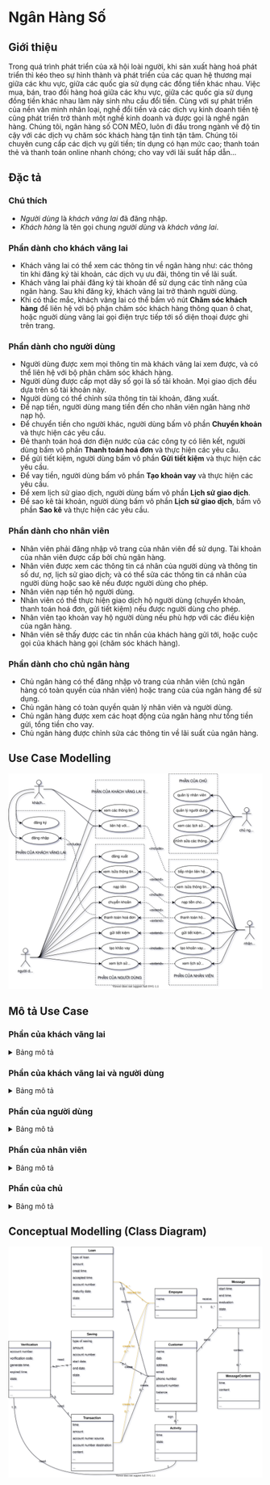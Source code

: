 # Ngân Hàng Số

## Giới thiệu

Trong quá trình phát triển của xã hội loài người, khi sản xuất hàng hoá phát triển thì kéo theo sự hình thành và phát triển của các quan hệ thương mại giữa các khu vực, giữa các quốc gia sử dụng các đồng tiền khác nhau. Việc mua, bán, trao đổi hàng hoá giữa các khu vực, giữa các quốc gia sử dụng đồng tiền khác nhau làm nảy sinh nhu cầu đổi tiền. Cùng với sự phát triển của nền văn minh nhân loại, nghề đổi tiền và các dịch vụ kinh doanh tiền tệ cũng phát triển trở thành một nghề kinh doanh và được gọi là nghề ngân hàng. Chúng tôi, ngân hàng số CON MÈO, luôn đi đầu trong ngành về độ tin cậy với các dịch vụ chăm sóc khách hàng tận tình tận tâm. Chúng tôi chuyên cung cấp các dịch vụ gửi tiền; tín dụng có hạn mức cao; thanh toán thẻ và thanh toán online nhanh chóng; cho vay với lãi suất hấp dẫn…

## Đặc tả

### Chú thích

- *Người dùng* là *khách vãng lai* đã đăng nhập.
- *Khách hàng* là tên gọi chung *người dùng* và *khách vãng lai*.

### Phần dành cho khách vãng lai

- Khách vãng lai có thể xem các thông tin về ngân hàng như: các thông tin khi đăng ký tài khoản, các dịch vụ ưu đãi, thông tin về lãi suất.
- Khách vãng lai phải đăng ký tài khoản để sử dụng các tính năng của ngân hàng. Sau khi đăng ký, khách vãng lai trở thành người dùng.
- Khi có thắc mắc, khách vãng lai có thể bấm vô nút **Chăm sóc khách hàng** để liên hệ với bộ phận chăm sóc khách hàng thông quan ô chat, hoặc nguời dùng vãng lai gọi điện trực tiếp tới số diện thoại được ghi trên trang.

### Phần dành cho người dùng

- Người dùng được xem mọi thông tin mà khách vãng lai xem được, và có thể liên hệ với bộ phân chăm sóc khách hàng.
- Người dùng được cấp mọt dãy số gọi là số tài khoản. Mọi giao dịch đều dựa trên số tài khoản này.
- Người dùng có thể chỉnh sửa thông tin tài khoản, đăng xuất.
- Để nạp tiền, người dùng mang tiền đến cho nhân viên ngân hàng nhờ nạp hộ.
- Để chuyển tiền cho người khác, người dùng bấm vô phần **Chuyển khoản** và thực hiện các yêu cầu.
- Đẻ thanh toán hoá dơn điện nước của các công ty có liên kết, người dùng bấm vô phần **Thanh toán hoá đơn** và thực hiện các yêu cầu.
- Để gửi tiết kiệm, người dùng bấm vô phần **Gửi tiết kiệm** và thực hiện các yêu cầu.
- Để vay tiền, người dùng bấm vô phần **Tạo khoản vay** và thực hiện các yêu cầu.
- Để xem lịch sử giao dịch, người dùng bấm vô phần **Lịch sử giao dịch**.
- Để sao kê tài khoản, người dùng bấm vô phần **Lịch sử giao dịch**, bấm vô phần **Sao kê** và thực hiện các yêu cầu.

### Phần dành cho nhân viên

- Nhân viên phải đăng nhập vô trang của nhân viên để sử dụng. Tài khoản của nhân viên được cấp bởi chủ ngân hàng.
- Nhân viên được xem các thông tin cá nhân của người dùng và thông tin số dư, nợ, lịch sử giao dịch; và có thể sửa các thông tin cá nhân của người dùng hoặc sao kê nếu được người dùng cho phép.
- Nhân viên nạp tiền hộ người dùng.
- Nhân viên có thể thực hiện giao dịch hộ người dùng (chuyển khoản, thanh toán hoá đơn, gửi tiết kiệm) nếu được người dùng cho phép.
- Nhân viên tạo khoản vay hộ người dùng nếu phù hợp với các điều kiện của ngân hàng.
- Nhân viên sẽ thấy được các tin nhắn của khách hàng gửi tới, hoặc cuộc gọi của khách hàng gọi (chăm sóc khách hàng).

### Phần dành cho chủ ngân hàng

- Chủ ngân hàng có thể đăng nhập vô trang của nhân viên (chủ ngân hàng có toàn quyền của nhân viên) hoặc trang của của ngân hàng để sử dụng.
- Chủ ngân hàng có toàn quyền quản lý nhân viên và người dùng.
- Chủ ngân hàng được xem các hoạt động của ngân hàng như tổng tiền gửi, tổng tiền cho vay.
- Chủ ngân hàng được chỉnh sửa các thông tin về lãi suất của ngân hàng.

## Use Case Modelling

![alt](./diagrams/use_case.svg)

## Mô tả Use Case

### Phần của khách vãng lai

<details><summary>Bảng mô tả</summary>

| **Use Case** | Đăng ký tài khoản |
|---|---|
| **Actors** | Khách vãng lai |
| **Description** | Khách vãng lai đăng ký tài khoản để sử dụng những dịch vụ của ngân hàng |
| **Pre-Conditions** | Không có |
| **Post-Conditions** | Tài khoản được tạo, chuyển đến **Trang đăng nhập** |
| **Main Flow** | 1. Bấm vào nút **Đăng ký**<br>2. Nhập đầy đủ thông tin, bấm **Tạo** [A1]<br> 3. Hệ thống sẽ gửi yêu cầu xác thực, người dùng xác thực [E1] [E2] |
| **Alternative Flows** | [A1] Bấm vào nút **Hủy**<br> Post-Condition: Tài khoản không được tạo, chuyển đến **Trang chủ** |
| **Exception Flows** | [E1] Nhập các thông tin định danh cá nhân (Vd: email) không hợp lệ hoặc đã tồn tại trên hệ thống<br>[E2] Xác thực không hoàn tất |

| **Use Case** | Đăng nhập |
|---|---|
| **Actors** | Khách vãng lai |
| **Description** | Khách đã đăng ký tài khoản đăng nhập để sử dụng tài khoản ngân hàng của mình |
| **Pre-Conditions** | Đã đăng ký tài khoản |
| **Post-Conditions** | Đăng nhập thành công và chuyển đến **Trang chủ của người dùng** |
| **Main Flow** | 1. Bấm vào nút **Đăng nhập**<br>2. Nhập tài khoản, mật khẩu, bấm **Đăng nhập** [A1][E1]<br>3. Hệ thống sẽ gửi yêu cầu xác thực, người dùng xác thực [E2] |
| **Alternative Flows** | [A1] Người dùng bấm **Hủy**<br> Post-Condition: Đăng nhập không hoàn tất, chuyển đến **Trang chủ** |
| **Exception Flows** | 1. Người dùng thoát ra<br>2. Tài khoản không tồn tại hoặc mật khẩu không đúng<br>3. Xác thực không hoàn tất |

</details>

### Phần của khách vãng lai và người dùng

<details><summary>Bảng mô tả</summary>

| **Use Case** | Xem các thông tin về ngân hàng |
|---|---|
| **Actors** | Khách vãng lai, người dùng |
| **Description** | Khách vãng lai được xem các thông tin về ngân hàng như: các thông tin khi đăng ký tài khoản, các dịch vụ ưu đãi, thông tin về lãi suất |
| **Pre-Conditions** | Không |
| **Post-Conditions** | Không |
| **Main Flow** | Bấm **Trang chủ**, vào **Dịch vụ** để xem thông tin |
| **Alternative Flows** | Không |
| **Exception Flows** | Không |

| **Use Case** | Liên hệ với bộ phận Chăm sóc khách hàng |
|---|---|
| **Actors** | Khách vãng lai, người dùng |
| **Description** | Khi người dùng hoặc khách vãng lai có thắc mắc cần liên hệ với ngân hàng để giải đáp |
| **Pre-Conditions** | Không |
| **Post-Conditions** | Trang chủ |
| **Main Flow** | 1. Bấm vào nút **Chăm sóc khách hàng** để chat với bộ phận chăm sóc khách hàng<br>2. Sau khi liên hệ hoàn tất, bấm vào **Kết thúc** và cho đánh giá [A1] |
| **Alternative Flows** | [A1] Bấm **Thoát**<br> Post-Condition: Vấn đề của khách hàng không được giải quyết, chuyển đến **Trang chủ** |
| **Exception Flows** | Không có |

</details>

### Phần của người dùng

<details><summary>Bảng mô tả</summary>

| **Use Case** | Đăng xuất |
|---|---|
| **Actors** | Người dùng |
| **Description** | Người dùng đăng xuất |
| **Pre-Conditions** | Đã đăng nhập |
| **Post-Conditions** | Hệ thống hủy phiên đăng nhập của người dùng và người dùng không còn trong trạng thái đăng nhập nữa |
| **Main Flow** | 1. Bám vào biểu tượng tài khoản<br>2. Chọn **Đăng xuất** <br>3. Bấm **Xác nhận** [A1]  |
| **Alternative Flows** | [A1] Người dùng bấm **Huỷ**<br> Post-Condition: Không đăng xuất và quay về trang chủ |
| **Exception Flows** | Không |

| **Use Case** | Xem/sửa thông tin cá nhân |
|---|---|
| **Actors** | Người dùng |
| **Description** | Người dùng có thể thay đổi các thông tin cá nhân của mình bằng tính năng này |
| **Pre-Conditions** | Đã đăng nhập |
| **Post-Conditions** | Thông tin cá nhân của người dùng được thay đổi trên hệ thống |
| **Main Flow** | 1. Bấm vào biểu tượng tài khoản<br>2. Chọn **Sửa thông tin cá nhân**<br>3. Thực hiện các thay đổi, bấm **Lưu** [A1]<br>4. Hệ thống sẽ gửi yêu cầu xác thực, người dùng xác thực [E1][E2] |
| **Alternative Flows** | [A1] Người dùng bấm **Hủy**<br> Post-Condition: Thông tin cá nhân của người dùng không được thay đổi, trở về **Trang chủ** |
| **Exception Flows** | [E1] Thông tin cá nhân mới không hợp lệ hoặc trùng với thông tin cũ hoặc trùng với thông tin của tài khoản khác trong cơ sở sữ liệu<br>[E2] Xác thực không hoàn tất |

| **Use Case** | Chuyển khoản |
|---|---|
| **Actors** | Người dùng |
| **Description** | Người dùng chuyển tiền của mình cho người khác, hoặc thực hiện giao dịch như mua hàng |
| **Pre-Conditions** | Đã đăng nhập |
| **Post-Conditions** | Yêu cầu chuyển khoản được thực hiện và được hệ thống ghi lại |
| **Main Flow** | 1. Chọn **Chuyển khoản**<br>2. Nhập số tiền cần chuyển, nhập số tài khoản cần chuyển, bấm **Chuyển** [A1][E1][E2]<br>3. Hệ thống sẽ gửi yêu cầu xác thực, người dùng xác thực [E3] |
| **Alternative Flows** | [A1] Người dùng bấm **Hủy**<br> Post-Condition: Giao dịch không được thực hiện |
| **Exception Flows** | [E1] Số dư không đủ<br> [E2] Tài khoản thụ hưởng không tồn tại<br> [E3] Xác thực không hoàn tất |

| **Use Case** | Thanh toán hoá đơn |
|---|---|
| **Actors** | Người dùng |
| **Description** | Người dùng có thể thanh toán hoá đơn điện, nước nếu công ty cung cấp dịch vụ tương ứng có liên kết với ngân hàng này |
| **Pre-Conditions** | Đã đăng nhập |
| **Post-Conditions** | Yêu cầu thanh toán hóa đơn được thực hiện và được hệ thống ghi lại |
| **Main Flow** | 1. Chọn **Thanh toán hoá đơn**<br>2. Chọn công ty cung cấp dịch vụ điện/nước, nhập mã khách hàng, bấm **Thanh toán** [A1][E1][E2]<br> 3. Hệ thống sẽ gửi yêu cầu xác thực, người dùng xác thực [E3] |
| **Alternative Flows** | [A1] Người dùng bấm **Hủy**<br> Post-Condition: Giao dịch không được thực hiện |
| **Exception Flows** | [E1] Số dư không đủ<br> [E2] Nhà cung cấp dịch vụ thông báo không thể thanh toán (do tài khoản của dịch vụ không tồn tại, hoặc dịch vụ đã được thanh toán nên không còn đơn để thanh toán)<br> [E3] Xác thực không hoàn tất |

| **Use Case** | Gửi tiết kiệm |
|---|---|
| **Actors** | Người dùng |
| **Description** | Gửi tiết kiệm với lãi suất tốt |
| **Pre-Conditions** | Đã đăng nhập |
| **Post-Conditions** | Yêu cầu gửi tiết kiệm được thực hiện và được hệ thống ghi lại |
| **Main Flow** | 1. Chọn **Gửi tiết kiệm**, bấm nút **Tạo khoản gửi tiết kiệm mới**<br>2. Điền đủ thông tin, bấm **Gửi tiết kiệm** [A1][E1]<br>4. Hệ thống sẽ gửi yêu cầu xác thực, người dùng xác thực [E2] |
| **Alternative Flows** | [A1] Người dùng bấm **Hủy**<br> Post-Condition: Khoản gửi tiết kiệm không được tạo |
| **Exception Flows** | [E1] Số dư không đủ<br> [E2] Xác thực không hoàn tất |

| **Use Case** | Tạo yêu cầu vay |
|---|---|
| **Actors** | Người dùng |
| **Description** | Tạo yêu cầu vay tiền, yêu cầu sẽ được ngân hàng xem xét và đánh giá. Ngân hàng sẽ liên hệ lại và yêu cầu gặp mặt trực tiếp để kiểm tra điều kiện kinh tế, sau đó sẽ quyết định có chấp nhận yêu cầu vay tiền hay không |
| **Pre-Conditions** | Đã đăng nhập |
| **Post-Conditions** | Yêu cầu vay được thực hiện và được hệ thống ghi lại |
| **Main Flow** | 1. Chọn **Tạo khoản vay**, bấm nút **Tạo khoản gửi tiếp kiệm mới** [A1]<br>3. Hệ thống sẽ gửi yêu cầu xác thực, người dùng xác thực [E1] |
| **Alternative Flows** | [A1] Người dùng bấm **Hủy**<br> Post-Condition: Yêu cầu vay không được tạo |
| **Exception Flows** | [E1] Xác thực không hoàn tất |

| **Use Case** | Xem lịch sử giao dịch, sao kê |
|---|---|
| **Actors** | Người dùng |
| **Description** | Xem lịch sử các giao dịch đã tạo, sao kê lại nếu cần |
| **Pre-Conditions** | Đã đăng nhập |
| **Post-Conditions** | Yêu cầu sao kê được thực hiện và được hệ thống ghi lại |
| **Main Flow** | 1. Chọn **Khác**  <br>2. Chọn **Lịch sử giao dịch**, người dùng sẽ thấy lịch sử giao dịch<br>3. Nếu cần sao kê, người dùng bấm **Sao kê**, chọn ngày bắt đầu và kết thức để hệ thống tạo sao kê [A1]<br> 4. Hệ thống sẽ gửi yêu cầu xác thực, người dùng xác thực [E1] |
| **Alternative Flows** | [A1] Người dùng bấm **Hủy**<br> Post-Condition: Yêu cầu sao kê không được thực hiện |
| **Exception Flows** |  [E1] Xác thực không hoàn tất |

</details>

### Phần của nhân viên

<details><summary>Bảng mô tả</summary>

| **Use Case** | Tiếp nhận liên hệ của khách hàng |
|---|---|
| **Actors** | Nhân viên |
| **Description** | Nhân viên sẽ thấy các yêu cầu chat mà khách hàng gửi đến. Nhân viên bấm vô khách hàng cần tư vấn để tư vấn |
| **Pre-Conditions** | Đã đăng nhập |
| **Post-Conditions** | Yêu cầu liên hệ của khách hàng được chấp thuận và khách hàng được nhắn trực tiếp với nhân viên, hệ thống sẽ ghi lại hoạt động của nhân viên |
| **Main Flow** | Đối với chat, sau khi nhận được yêu cầu chat từ khách hàng<br>1. Chọn **Yêu cầu chăm sóc khách hàng** và bấm chọn khách hàng trong **Danh sách khách hàng đang chờ** được tư vấn [E1]<br>2. Sau khi tư vấn, nhân viên chọn **Kết thúc** để kết thúc phiên tư vấn |
| **Alternative Flows** | Không |
| **Exception Flows** | [E1] Khi đang tư vấn, khách hàng hủy yêu cầu tư vấn |

| **Use Case** | Xem/sửa thông tin hộ khách hàng |
|---|---|
| **Actors** | Nhân viên |
| **Description** | Nhân viên được xem thông tin của người dùng và các giao dịch; được sửa thông tin của người dùng nếu được người dùng cho phép |
| **Pre-Conditions** | Đã đăng nhập |
| **Post-Conditions** | Thông tin của khách hàng được chỉnh sửa bởi nhân viên, hệ thống sẽ ghi hoạt động của nhân viên |
| **Main Flow** | 1. Chọn **Người dùng** để xem thông tin người dùng<br>2. Để chỉnh sửa, chọn **Yêu cầu chỉnh sửa**<br>3. Hệ thống sẽ gửi yêu cầu xác thực, người dùng xác thực [E1]<br>4. Sau khi xác thực hoàn tất, nhân viên được quyền sửa thông tin khách hàng, bấm **Chỉnh sửa** [A1][E2]<br> 5. Hệ thống sẽ gửi yêu cầu xác thực, người dùng xác thực [E1] |
| **Alternative Flows** | [A1] Nhân viên bấm **Hủy**<br> Post-Condition: Yêu cầu chỉnh sửa thông tin khách hàng bị hủy |
| **Exception Flows** | [E1] Xác thực không hoàn tất<br> [E2] Thông tin cá nhân mới không hợp lệ hoặc trùng với thông tin cũ hoặc trùng với thông tin của tài khoản khác trong cơ sở sữ liệu |

| **Use Case** | Nạp tiền cho người dùng |
|---|---|
| **Actors** | Nhân viên |
| **Description** | Nhân viên nhận tiền của người dùng và nạp tiền vô tài khoản cho người dùng (trực tiếp) |
| **Pre-Conditions** | Đã đăng nhập |
| **Post-Conditions** | Tài khoản của khách hàng được nạp tiền, hệ thống sẽ ghi lại giao dịch và hoạt động của nhân viên |
| **Main Flow** | 1. Chọn **Thông tin người dùng**<br>2. Chọn **Nạp tiền**<br>3. Nhập số tiền cần nạp<br>4. Bấm **Nạp** |
| **Alternative Flows** | Không |
| **Exception Flows** | Không |

| **Use Case** | Thanh toán hộ người dùng |
|---|---|
| **Actors** | Nhân viên |
| **Description** | Nhân viên có thể thanh toán hộ người dùng |
| **Pre-Conditions** | Đã đăng nhập |
| **Post-Conditions** | Yêu cầu thanh toán của khách hàng được thực hiện, hệ thống sẽ ghi lại giao dịch và hoạt động của nhân viên |
| **Main Flow** | 1. Chọn **Người dùng**<br>2. Chọn **Thanh toán hộ**<br>3. Hệ thống sẽ gửi yêu cầu xác thực, người dùng xác thực [E1]<br>4. Sau khi xác thực hoàn tất, nhân viên bấm **Thanh toán** [A1][E2]<br>5. Hệ thống sẽ gửi yêu cầu xác thực, người dùng xác thực [E1] |
| **Alternative Flows** | [A1] Nhân viên bấm **Hủy**<br> Post-Condition: Yêu cầu thanh toán hộ không được thực hiện |
| **Exception Flows** | [E1] Xác thực không hoàn tất<br> [E2] Số dư không đủ |

| **Use Case** | Gửi tiết kiệm hộ người dùng |
|---|---|
| **Actors** | Nhân viên |
| **Description** | Nhân viên có thể gửi tiết kiệm hộ người dùng |
| **Pre-Conditions** | Đã đăng nhập |
| **Post-Conditions** | Yêu cầu gửi tiết kiệm của khách hàng được thực hiện, hệ thống sẽ ghi lại giao dịch và hoạt động của nhân viên |
| **Main Flow** | 1. Chọn **Người dùng**<br>2. Chọn **Gửi tiết kiệm hộ**<br>3. Hệ thống sẽ gửi yêu cầu xác thực, người dùng xác thực [E1]<br>4. Sau khi xác thực hoàn tất, nhân viên bấm **Gửi tiết kiệm** [A1]<br>5. Hệ thống sẽ gửi yêu cầu xác thực, người dùng xác thực [E1] |
| **Alternative Flows** | [A1] Nhân viên bấm **Hủy**<br> Post-Condition: Yêu cầu gửi tiết kiệm hộ không được thực hiện |
| **Exception Flows** | [E1] Xác thực không hoàn tất<br> [E2] Số dư không đủ |

| **Use Case** | Tạo yêu cầu vay cho người dùng |
|---|---|
| **Actors** | Nhân viên |
| **Description** | Nhân viên tạo yêu cầu vay cho người dùng |
| **Pre-Conditions** | Đã đăng nhập |
| **Post-Conditions** | Yêu cầu vay của khách hàng được tạo, hệ thống sẽ ghi lại hoạt động của nhân viên |
| **Main Flow** | 1. Chọn **Người dùng**<br>2. Chọn **Tạo yêu cầu vay hộ**<br> 3. Hệ thống sẽ gửi yêu cầu xác thực, người dùng xác thực [E1]<br> 4. Nhập thông tin, bấm **Tạo** [A1]<br> 5. Hệ thống sẽ gửi yêu cầu xác thực, người dùng xác thực [E1] |
| **Alternative Flows** | [A1] Nhân viên bấm hủy<br> Post-Condition: Yêu cầu vay không được tạo |
| **Exception Flows** | [E1] Xác thực không hoàn tất |

| **Use Case** | Xem xét yêu cầu vay của người dùng |
|---|---|
| **Actors** | Nhân viên |
| **Description** | Nhân viên sau khi đánh giá tình trạng kinh tế của người dùng có thể chấp nhận hoặc từ chối yêu cầu vay, nếu chấp nhận, tiền sẽ được chuyển tự động theo lịch |
| **Pre-Conditions** | Đã đăng nhập, Yêu cầu vay của khách hàng đã được tạo |
| **Post-Conditions** | Yêu cầu vay của khách hàng được thay đổi trạng thái thành chấp thuận hoặc từ chối. Sau khi đổi trạng thái, yêu cầu vay biến mất ở **Yêu cầu vay** và xuất hiện ở **Các khoản vay**. Hệ thống sẽ ghi lại hoạt động của nhân viên |
| **Main Flow** | 1. Chọn **Vay**<br> 2. Chọn **Yêu cầu vay**<br>3. Chọn yêu cầu vay của khách hàng<br> 4. Thay đổi trạng thái của yêu cầu vay (chấp thuận/từ chối) [A1] |
| **Alternative Flows** | [A1] Nhân viên bấm **Hủy**<br> Post-Condition: Yêu cầu vay được giữ nguyên trạng thái |
| **Exception Flows** | Không |

| **Use Case** | Xem lịch sử giao dịch/sao kê hộ người dùng |
|---|---|
| **Actors** | Nhân viên |
| **Description** | Nhân viên được xem/sao kê lịch sử giao dịch của người dùng nếu được phép |
| **Pre-Conditions** | Đã đăng nhập |
| **Post-Conditions** | Yêu cầu sao kê của khách hàng được tạo, hệ thống sẽ ghi lại hoạt động của nhân viên |
| **Main Flow** | 1. Chọn **Thông tin người dùng**<br>2. Chọn **Lịch sử giao dịch**<br>3. Bấm **Sao kê**, chọn ngày bắt đầu và ngày kết thúc, bấm **Tạo** [A1] |
| **Alternative Flows** | [A1] Nhân viên bấm **Hủy**<br> Post-Condition: Yêu cầu sao kê không được thực hiện|
| **Exception Flows** | Không |

</details>

### Phần của chủ

<details><summary>Bảng mô tả</summary>

| **Use Case** | Quản lý nhân viên |
|---|---|
| **Actors** | Chủ |
| **Description** | Chủ được toàn quyền xem/sửa thông tin của nhân viên |
| **Pre-Conditions** | Đã đăng nhập |
| **Post-Conditions** | Thông tin của nhân viên được thay đổi trên hệ thống |
| **Main Flow** | 1. Chọn **Nhân viên**<br>2. Chọn nhân viên cần xem/sửa và xem/sửa [A1] |
| **Alternative Flows** | [A1] Chủ bấm **Hủy** |
| **Exception Flows** | Không |

| **Use Case** | Quản lý người dùng |
|---|---|
| **Actors** | Chủ |
| **Description** | Chủ được toàn quyền xem thông tin của người dùng |
| **Pre-Conditions** | Đã đăng nhập |
| **Post-Conditions** | Không |
| **Main Flow** | 1. Chọn **Người dùng**<br>2. Chọn người dùng và xem |
| **Alternative Flows** | Không |
| **Exception Flows** | Không |

| **Use Case** | Chỉnh sửa các thông tin về lãi suất |
|---|---|
| **Actors** | Chủ |
| **Description** | Chủ được toàn quyền sửa các loại lãi suất của ngân hàng |
| **Pre-Conditions** | Đã đăng nhập |
| **Post-Conditions** | Thông tin về lãi suất bị thay đổi, hệ thống sẽ ghi lại |
| **Main Flow** | 1. Chọn **Hệ thống ngân hàng**<br>2. Chọn **Lãi suất**<br> 3. Sau khi sửa bấm **Lưu** [A1] |
| **Alternative Flows** | [A1] Chủ bấm **Hủy** |
| **Exception Flows** | Không |

</details>

## Conceptual Modelling (Class Diagram)

![alt](./diagrams/class_diagram.svg)
